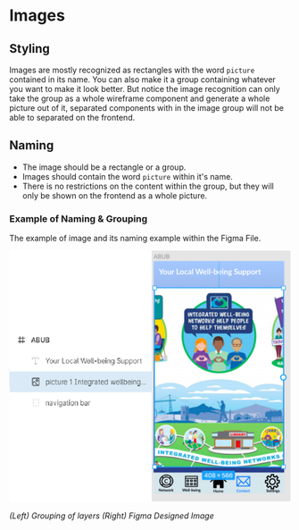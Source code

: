 # Images

## Styling
Images are mostly recognized as rectangles with the word `picture` contained in its name. You can also make it a group containing whatever you want to make it look better. But notice the image recognition can only take the group as a whole wireframe component and generate a whole picture out of it, separated components with in the image group will not be able to separated on the frontend. 

## Naming
* The image should be a rectangle or a group.
* Images should contain the word `picture` within it's name.
* There is no restrictions on the content within the group, but they will only be shown on the frontend as a whole picture. 

### Example of Naming & Grouping
The example of image and its naming example within the Figma File.

![image showing image_example and grouping in figma](https://github.com/ImagineThisNHS/ImagineThisNHS.github.io/blob/master/guidelines/assets/image/image.png?raw=true)

_(Left) Grouping of layers  (Right) Figma Designed Image_
